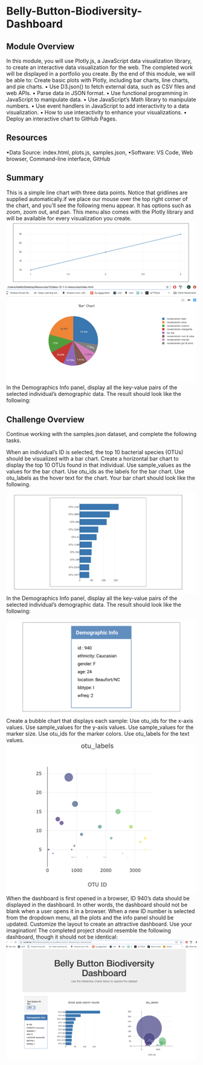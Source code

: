 # Belly-Button-Biodiversity-Dashboard
## Module Overview
In this module, you will use Plotly.js, a JavaScript data visualization library, to create an interactive data visualization for the web. The completed work will be displayed in a portfolio you create.
By the end of this module, we will be able to:
Create basic plots with Plotly, including bar charts, line charts, and pie charts.
•	Use D3.json() to fetch external data, such as CSV files and web APIs.
•	Parse data in JSON format.
•	Use functional programming in JavaScript to manipulate data.
•	Use JavaScript’s Math library to manipulate numbers.
•	Use event handlers in JavaScript to add interactivity to a data visualization.
•	How to use interactivity to enhance your visualizations.
•	Deploy an interactive chart to GitHub Pages.

## Resources
•Data Source: index.html,  plots.js, samples.json, 
•Software: VS Code, Web browser, Command-line interface, GitHub
## Summary
This is a simple line chart with three data points. Notice that gridlines are supplied automatically.if we place our mouse over the top right corner of the chart, and you’ll see the following menu appear. It has options such as zoom, zoom out, and pan. This menu also comes with the Plotly library and will be available for every visualization you create.
![1](https://github.com/hbostanchi/Belly-Button-Biodiversity-Dashboard/blob/master/images/1.png)
![2](https://github.com/hbostanchi/Belly-Button-Biodiversity-Dashboard/blob/master/images/2.png)
In the Demographics Info panel, display all the key-value pairs of the selected individual’s demographic data. The result should look like the following:
## Challenge Overview
Continue working with the samples.json dataset, and complete the following tasks.

When an individual’s ID is selected, the top 10 bacterial species (OTUs) should be visualized with a bar chart. Create a horizontal bar chart to display the top 10 OTUs found in that individual.
Use sample_values as the values for the bar chart.
Use otu_ids as the labels for the bar chart.
Use otu_labels as the hover text for the chart.
Your bar chart should look like the following.

![3](https://github.com/hbostanchi/Belly-Button-Biodiversity-Dashboard/blob/master/images/3.png)
In the Demographics Info panel, display all the key-value pairs of the selected individual’s demographic data. The result should look like the following:

![4](https://github.com/hbostanchi/Belly-Button-Biodiversity-Dashboard/blob/master/images/4.png)
Create a bubble chart that displays each sample:
Use otu_ids for the x-axis values.
Use sample_values for the y-axis values.
Use sample_values for the marker size.
Use otu_ids for the marker colors.
Use otu_labels for the text values.
![5](https://github.com/hbostanchi/Belly-Button-Biodiversity-Dashboard/blob/master/images/5.png)
When the dashboard is first opened in a browser, ID 940’s data should be displayed in the dashboard. In other words, the dashboard should not be blank when a user opens it in a browser.
When a new ID number is selected from the dropdown menu, all the plots and the info panel should be updated.
Customize the layout to create an attractive dashboard. Use your imagination!
The completed project should resemble the following dashboard, though it should not be identical:
![6](https://github.com/hbostanchi/Belly-Button-Biodiversity-Dashboard/blob/master/images/6.png)
